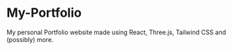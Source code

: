 # My-Portfolio
My personal Portfolio website made using React, Three.js, Tailwind  CSS and (possibly) more.
